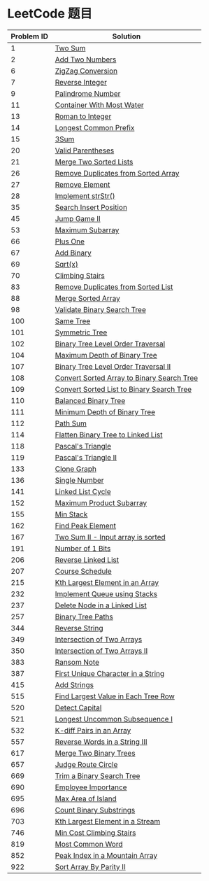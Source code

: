 # LeetCode 题目

| Problem ID | Solution |
| ---- | ---- |
| 1   | [Two Sum](./1_TwoSum/) |
| 2   | [Add Two Numbers](./2_AddTwoNumbers/) |
| 6   | [ZigZag Conversion](./6_ZigZagConversion/) |
| 7   | [Reverse Integer](./7_ReverseInteger/) |
| 9   | [Palindrome Number](https://leetcode.com/problems/palindrome-number/description/) |
| 11  | [Container With Most Water](https://leetcode.com/problems/container-with-most-water/description/) |
| 13  | [Roman to Integer](https://leetcode.com/problems/roman-to-integer/description/) |
| 14  | [Longest Common Prefix](https://leetcode.com/problems/longest-common-prefix/description/) |
| 15  | [3Sum](https://leetcode.com/problems/3sum/description/) |
| 20  | [Valid Parentheses](https://leetcode.com/problems/valid-parentheses/description/) |
| 21  | [Merge Two Sorted Lists](https://leetcode.com/problems/merge-two-sorted-lists/description/) |
| 26  | [Remove Duplicates from Sorted Array](https://leetcode.com/problems/remove-duplicates-from-sorted-array/description/) |
| 27  | [Remove Element](https://leetcode.com/problems/remove-element/description/) |
| 28  | [Implement strStr()](https://leetcode.com/problems/implement-strstr/description/) |
| 35  | [Search Insert Position](https://leetcode.com/problems/search-insert-position/description/) |
| 45  | [Jump Game II](https://leetcode.com/problems/jump-game-ii/description/) |
| 53  | [Maximum Subarray](https://leetcode.com/problems/maximum-subarray/description/) |
| 66  | [Plus One](https://leetcode.com/problems/plus-one/description/) |
| 67  | [Add Binary](https://leetcode.com/problems/add-binary/description/) |
| 69  | [Sqrt(x)](https://leetcode.com/problems/sqrtx/description/) |
| 70  | [Climbing Stairs](https://leetcode.com/problems/climbing-stairs/description/) |
| 83  | [Remove Duplicates from Sorted List](https://leetcode.com/problems/remove-duplicates-from-sorted-list/description/) |
| 88  | [Merge Sorted Array](https://leetcode.com/problems/merge-sorted-array/description/) |
| 98  | [Validate Binary Search Tree](https://leetcode.com/problems/validate-binary-search-tree/) |
| 100 | [Same Tree](https://leetcode.com/problems/same-tree/description/) |
| 101 | [Symmetric Tree](https://leetcode.com/problems/symmetric-tree/description/) |
| 102 | [Binary Tree Level Order Traversal](https://leetcode.com/problems/binary-tree-level-order-traversal/description/) |
| 104 | [Maximum Depth of Binary Tree](https://leetcode.com/problems/maximum-depth-of-binary-tree/description/) |
| 107 | [Binary Tree Level Order Traversal II](https://leetcode.com/problems/binary-tree-level-order-traversal-ii/description/) |
| 108 | [Convert Sorted Array to Binary Search Tree](https://leetcode.com/problems/convert-sorted-array-to-binary-search-tree/description/) |
| 109 | [Convert Sorted List to Binary Search Tree](./109_ConvertSortedListToBinarySearchTree/) |
| 110 | [Balanced Binary Tree](https://leetcode.com/problems/balanced-binary-tree/description/) |
| 111 | [Minimum Depth of Binary Tree](https://leetcode.com/problems/minimum-depth-of-binary-tree/description/) |
| 112 | [Path Sum](https://leetcode.com/problems/path-sum/description/) |
| 114 | [Flatten Binary Tree to Linked List](https://leetcode.com/problems/flatten-binary-tree-to-linked-list/description/) |
| 118 | [Pascal's Triangle](https://leetcode.com/problems/pascals-triangle/description/) |
| 119 | [Pascal's Triangle II](https://leetcode.com/problems/pascals-triangle-ii/description/) |
| 133 | [Clone Graph](https://leetcode.com/problems/clone-graph/) |
| 136 | [Single Number](https://leetcode.com/problems/single-number/description/) |
| 141 | [Linked List Cycle](https://leetcode.com/problems/linked-list-cycle/description/) |
| 152 | [Maximum Product Subarray](https://leetcode.com/problems/maximum-product-subarray/description/) |
| 155 | [Min Stack](https://leetcode.com/problems/min-stack/description/) |
| 162 | [Find Peak Element](https://leetcode.com/problems/find-peak-element/description/) |
| 167 | [Two Sum II - Input array is sorted](https://leetcode.com/problems/two-sum-ii-input-array-is-sorted/description/) |
| 191 | [Number of 1 Bits](https://leetcode.com/problems/number-of-1-bits/description/) |
| 206 | [Reverse Linked List](https://leetcode.com/problems/reverse-linked-list/description/) |
| 207 | [Course Schedule](https://leetcode.com/problems/course-schedule/) |
| 215 | [Kth Largest Element in an Array](https://leetcode.com/problems/kth-largest-element-in-an-array/description/) |
| 232 | [Implement Queue using Stacks](https://leetcode.com/problems/implement-queue-using-stacks/description/) |
| 237 | [Delete Node in a Linked List](https://leetcode.com/problems/delete-node-in-a-linked-list/description/) |
| 257 | [Binary Tree Paths](https://leetcode.com/problems/binary-tree-paths/description/) |
| 344 | [Reverse String](https://leetcode.com/problems/reverse-string/description/) |
| 349 | [Intersection of Two Arrays](https://leetcode.com/problems/intersection-of-two-arrays/description/) |
| 350 | [Intersection of Two Arrays II](https://leetcode.com/problems/intersection-of-two-arrays-ii/description/) |
| 383 | [Ransom Note](https://leetcode.com/problems/ransom-note/description/) |
| 387 | [First Unique Character in a String](https://leetcode.com/problems/first-unique-character-in-a-string/description/) |
| 415 | [Add Strings](https://leetcode.com/problems/add-strings/description/) |
| 515 | [Find Largest Value in Each Tree Row](https://leetcode.com/problems/find-largest-value-in-each-tree-row/description/) |
| 520 | [Detect Capital](https://leetcode.com/problems/detect-capital/description/) |
| 521 | [Longest Uncommon Subsequence I](https://leetcode.com/problems/longest-uncommon-subsequence-i/description/) |
| 532 | [K-diff Pairs in an Array](https://leetcode.com/problems/k-diff-pairs-in-an-array/description/) |
| 557 | [Reverse Words in a String III](https://leetcode.com/problems/reverse-words-in-a-string-iii/description/) |
| 617 | [Merge Two Binary Trees](https://leetcode.com/problems/merge-two-binary-trees/description/) |
| 657 | [Judge Route Circle](https://leetcode.com/problems/judge-route-circle/description/) |
| 669 | [Trim a Binary Search Tree](https://leetcode.com/problems/trim-a-binary-search-tree/description/) |
| 690 | [Employee Importance](https://leetcode.com/problems/employee-importance/description/) |
| 695 | [Max Area of Island](https://leetcode.com/problems/max-area-of-island/description/) |
| 696 | [Count Binary Substrings](https://leetcode.com/problems/count-binary-substrings/description/) |
| 703 | [Kth Largest Element in a Stream](https://leetcode.com/problems/kth-largest-element-in-a-stream/) |
| 746 | [Min Cost Climbing Stairs](https://leetcode.com/problems/min-cost-climbing-stairs/description/) |
| 819 | [Most Common Word](https://leetcode.com/problems/most-common-word/description/) |
| 852 | [Peak Index in a Mountain Array](https://leetcode.com/problems/peak-index-in-a-mountain-array/description/) |
| 922 | [Sort Array By Parity II](https://leetcode.com/problems/sort-array-by-parity-ii/) |

